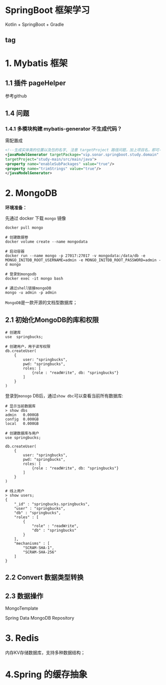 # SpringBoot 框架学习

Kotlin + SpringBoot + Gradle

## tag 

# 1. Mybatis 框架
## 1.1 插件 pageHelper

参考github

## 1.4 问题

### 1.4.1 多模块构建 mybatis-generator 不生成代码？


需配置成
```xml
<!--生成实体类的位置以及包的名字, 注意 targetProject 路径问题，加上项目名，即可-->
<javaModelGenerator targetPackage="vip.sonar.springboot.study.domain"
targetProject="study-main/src/main/java">
<property name="enableSubPackages" value="true"/>
<property name="trimStrings" value="true"/>
</javaModelGenerator>

```

# 2. MongoDB

**环境准备：**

先通过 docker 下载 `mongo` 镜像 

```
docker pull mongo
```

```shell
# 创建数据卷
docker volume create --name mongodata

# 启动容器
docker run --name mongo -p 27017:27017 -v mongodata:/data/db -e MONGO_INITDB_ROOT_USERNAME=admin -e MONGO_INITDB_ROOT_PASSWORD=admin -d mongo

# 登录到mongodb
docker exec -it mongo bash

# 通过shell链接mongoDB
mongo -u admin -p admin
```



`MongoDB`是一款开源的文档型数据库；

## 2.1 初始化MongoDB的库和权限

```shell
# 创建库
use  springbucks;

# 创建用户，用于读写权限
db.createUser(
	{
        user: "springbucks",
        pwd: "springbucks",
        roles: [
            {role : "readWrite", db: "springbucks"}
        ]
	}
)
```



登录到`monogo` DB后，通过`show dbc`可以查看当前所有数据库:

```shell
# 显示当前数据库
> show dbs
admin   0.000GB
config  0.000GB
local   0.000GB

# 创建数据库与用户
use springbucks;

db.createUser(
	{
        user: "springbucks",
        pwd: "springbucks",
        roles: [
            {role : "readWrite", db: "springbucks"}
        ]
	}
)

```



```shell
# 线上用户
> show users;
{
	"_id" : "springbucks.springbucks",
	"user" : "springbucks",
	"db" : "springbucks",
	"roles" : [
		{
			"role" : "readWrite",
			"db" : "springbucks"
		}
	],
	"mechanisms" : [
		"SCRAM-SHA-1",
		"SCRAM-SHA-256"
	]
}
```

## 2.2 Convert 数据类型转换

## 2.3 数据操作

MongoTemplate

Spring Data MongoDB Repository

# 3. Redis

内存KV存储数据库，支持多种数据结构；

# 4.Spring 的缓存抽象

